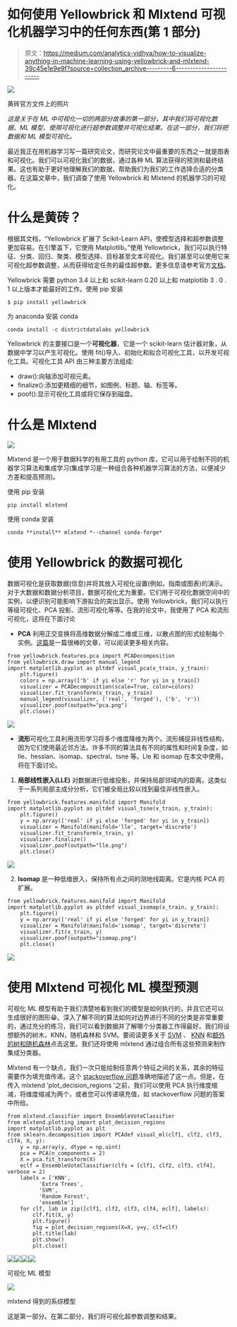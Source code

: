 # 如何使用 Yellowbrick 和 Mlxtend 可视化机器学习中的任何东西(第 1 部分)

> 原文：<https://medium.com/analytics-vidhya/how-to-visualize-anything-in-machine-learning-using-yellowbrick-and-mlxtend-39c45e1e9e9f?source=collection_archive---------6----------------------->

![](img/7c37bb8a76c9fe14297c7d01d18e66c1.png)

黄砖官方文件上的照片

*这是关于在 ML 中可视化一切的两部分故事的第一部分，其中我们将可视化数据、ML 模型、使用可视化进行超参数调整并可视化结果。在这一部分，我们将把数据和 ML 模型可视化。*

最近我正在用机器学习写一篇研究论文，而研究论文中最重要的东西之一就是图表和可视化。我们可以可视化我们的数据，通过各种 ML 算法获得的预测和最终结果。这也有助于更好地理解我们的数据，帮助我们为我们的工作选择合适的分类器。在这篇文章中，我们调查了使用 Yellowbrick 和 Mlxtend 的机器学习的可视化。

# **什么是黄砖？**

根据其文档，“Yellowbrick 扩展了 Scikit-Learn API，使模型选择和超参数调整更加容易。在引擎盖下，它使用 Matplotlib。”使用 Yellowbrick，我们可以执行特征、分类、回归、聚类、模型选择、目标甚至文本可视化。我们甚至可以使用它来可视化超参数调整，从而获得给定任务的最佳超参数。更多信息请参考官方[文档](https://www.scikit-yb.org/en/latest/)。

Yellowbrick 需要 python 3.4 以上和 scikit-learn 0.20 以上和 matplotlib 3 . 0 . 1 以上版本才能最好的工作。使用 pip 安装

```
$ pip install yellowbrick
```

为 anaconda 安装 conda

```
conda install -c districtdatalabs yellowbrick
```

Yellowbrick 的主要接口是一个**可视化器**，它是一个 scikit-learn 估计器对象，从数据中学习以产生可视化。使用 fit()导入、初始化和拟合可视化工具，以开发可视化工具。可视化工具 API 由三种主要方法组成:

*   draw():向轴添加可视元素。
*   finalize():添加更精细的细节，如图例、标题、轴、标签等。
*   poof():显示可视化工具或将它保存到磁盘。

# 什么是 Mlxtend

![](img/8f9ff396b7595093d9b2935874daadd3.png)

Mlxtend 是一个用于数据科学的有用工具的 python 库，它可以用于绘制不同的机器学习算法和集成学习(集成学习是一种组合各种机器学习算法的方法，以便减少方差和提高预测)。

使用 pip 安装

```
pip install mlxtend
```

使用 conda 安装

```
conda **install** mlxtend *--channel conda-forge*
```

# 使用 Yellowbrick 的数据可视化

数据可视化是获取数据(信息)并将其放入可视化设置(例如，指南或图表)的演示。对于大数据和数据分析项目，数据可视化尤为重要。它们用于可视化数据空间中的实例，以便识别可能影响下游拟合的突出显示。使用 Yellowbrick，我们可以执行等级可视化、PCA 投影、流形可视化等等。在我的论文中，我使用了 PCA 和流形可视化，这将在下面讨论

*   **PCA** 利用正交变换将高维数据分解成二维或三维，以散点图的形式绘制每个实例。[这篇](https://towardsdatascience.com/a-one-stop-shop-for-principal-component-analysis-5582fb7e0a9c)是一篇很棒的文章，可以阅读更多相关内容。

```
from yellowbrick.features.pca import PCADecomposition
from yellowbrick.draw import manual_legend
import matplotlib.pyplot as pltdef visual_pca(x_train, y_train):
    plt.figure()
    colors = np.array(['b' if yi else 'r' for yi in y_train])
    visualizer = PCADecomposition(scale=True, color=colors)
    visualizer.fit_transform(x_train, y_train)
    manual_legend(visualizer, ('real', 'forged'), ('b', 'r'))
    visualizer.poof(outpath="pca.png")   
    plt.close()
```

![](img/fb50367591992a323a84fa89c7d16115.png)

*   **流形**可视化工具利用流形学习将多个维度降维为两个。流形捕捉非线性结构，因为它们使用最近邻方法。许多不同的算法具有不同的属性和时间复杂度，如 lle、hessian、isomap、spectral、tsne 等。Lle 和 isomap 在本文中使用，将在下面讨论。

1.  **局部线性嵌入(LLE)** 对数据进行低维投影，并保持局部邻域内的距离。这类似于一系列局部主成分分析，它们被全局比较以找到最佳非线性嵌入。

```
from yellowbrick.features.manifold import Manifold
import matplotlib.pyplot as pltdef visual_tsne(x_train, y_train):
    plt.figure()
    y = np.array(['real' if yi else 'forged' for yi in y_train])
    visualizer = Manifold(manifold='lle', target='discrete')
    visualizer.fit_transform(x_train, y)
    visualizer.finalize()
    visualizer.poof(outpath="lle.png")
    plt.close()
```

![](img/0df7789873ad40949385d257a502bcd4.png)

2. **Isomap** 是一种低维嵌入，保持所有点之间的测地线距离。它是内核 PCA 的扩展。

```
from yellowbrick.features.manifold import Manifold
import matplotlib.pyplot as pltdef visual_isomap(x_train, y_train):
    plt.figure()
    y = np.array(['real' if yi else 'forged' for yi in y_train])
    visualizer = Manifold(manifold='isomap', target='discrete')
    visualizer.fit(x_train, y)
    visualizer.poof(outpath="isomap.png")
    plt.close()
```

![](img/77aad8d9843de9e3c759182f88d1f7f6.png)

# 使用 Mlxtend 可视化 ML 模型预测

可视化 ML 模型有助于我们清楚地看到我们的模型是如何执行的，并且它还可以生成很好的图形😁。深入了解不同的算法如何对边界进行不同的分类是非常重要的，通过充分的练习，我们可以看到数据并了解哪个分类器工作得最好。我们将设想额外的树木，KNN，随机森林和 SVM。要阅读更多关于 [SVM](https://towardsdatascience.com/support-vector-machine-introduction-to-machine-learning-algorithms-934a444fca47) 、 [KNN](https://towardsdatascience.com/machine-learning-basics-with-the-k-nearest-neighbors-algorithm-6a6e71d01761) 和[额外的树和随机森林](https://towardsdatascience.com/an-intuitive-explanation-of-random-forest-and-extra-trees-classifiers-8507ac21d54b)点击这里。我们还将使用 mlxtend 通过组合所有这些预测来制作集成分类器。

Mlxtend 有一个缺点，我们一次只能绘制任意两个特征之间的关系，其余的特征需要作为填充值传递。这个 [stackoverflow 问题](https://stackoverflow.com/questions/52952310/plot-decision-regions-with-error-filler-values-must-be-provided-when-x-has-more/58116303#58116303)准确地描述了这一点。但是，在传入 mlxtend 'plot_decision_regions '之前，我们可以使用 PCA 执行维度缩减，将维度缩减为两个，或者您可以传递填充值，如 stackoverflow 问题的答案中所给。

```
from mlxtend.classifier import EnsembleVoteClassifier
from mlxtend.plotting import plot_decision_regions
import matplotlib.pyplot as plt
from sklearn.decomposition import PCAdef visual_ml(clf1, clf2, clf3, clf4, X, y):
    y = np.array(y, dtype = np.uint)
    pca = PCA(n_components = 2)
    X = pca.fit_transform(X)
    eclf = EnsembleVoteClassifier(clfs = [clf1, clf2, clf3, clf4], verbose = 2)
    labels = ['KNN',
          'Extra Trees',
          'SVM',
          'Random Forest',
          'ensemble']
    for clf, lab in zip([clf1, clf2, clf3, clf4, eclf], labels):
        clf.fit(X, y)
        plt.figure()
        fig = plot_decision_regions(X=X, y=y, clf=clf)
        plt.title(lab)
        plt.show()
        plt.close()
```

![](img/87a38378dda903f927c72cbe88bf566a.png)![](img/4f3db6fa0960aa820ef632beeae23e81.png)![](img/6226222898265d8431af1d5228c7e54a.png)![](img/388ed304350c03a17b05b8cdc15202d0.png)

可视化 ML 模型

![](img/35e638165b8a53c28f656c61b0ed2b63.png)

mlxtend 得到的系综模型

这是第一部分。在第二部分，我们将可视化超参数调整和结果。